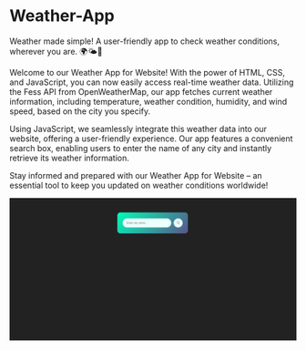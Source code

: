 # Weather-App
Weather made simple! A user-friendly app to check weather conditions, wherever you are. 🌍🌤️📱

Welcome to our Weather App for Website! With the power of HTML, CSS, and JavaScript, you can now easily access real-time weather data. Utilizing the Fess API from OpenWeatherMap, our app fetches current weather information, including temperature, weather condition, humidity, and wind speed, based on the city you specify.

Using JavaScript, we seamlessly integrate this weather data into our website, offering a user-friendly experience. Our app features a convenient search box, enabling users to enter the name of any city and instantly retrieve its weather information.

Stay informed and prepared with our Weather App for Website – an essential tool to keep you updated on weather conditions worldwide!

![Alt text](image.png)